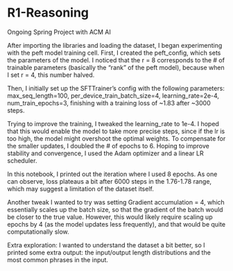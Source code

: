 # R1-Reasoning 
Ongoing Spring Project with ACM AI 

After importing the libraries and loading the dataset, I began experimenting with the peft model training cell. First, I created the peft_config, which sets the parameters of the model. I noticed that the r = 8 corresponds to the # of trainable parameters (basically the “rank” of the peft model), because when I set r = 4, this number halved.

Then, I initially set up the SFTTrainer’s config with the following parameters: max_seq_length=100, per_device_train_batch_size=4, learning_rate=2e-4, num_train_epochs=3, finishing with a training loss of ~1.83 after ~3000 steps.

Trying to improve the training, I tweaked the learning_rate to 1e-4. I hoped that this would enable the model to take more precise steps, since if the lr is too high, the model might overshoot the optimal weights. To compensate for the smaller updates, I doubled the # of epochs to 6. Hoping to improve stability and convergence, I used the Adam optimizer and a linear LR scheduler.

In this notebook, I printed out the iteration where I used 8 epochs. As one can observe, loss plateaus a bit after 6000 steps in the 1.76-1.78 range, which may suggest a limitation of the dataset itself.

Another tweak I wanted to try was setting Gradient accumulation = 4, which essentially scales up the batch size, so that the gradient of the batch would be closer to the true value. However, this would likely require scaling up epochs by 4 (as the model updates less frequently), and that would be quite computationally slow.  

Extra exploration: I wanted to understand the dataset a bit better, so I printed some extra output: the input/output length distributions and the most common phrases in the input.
